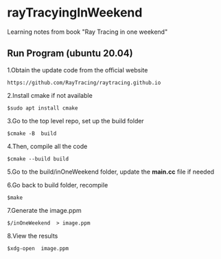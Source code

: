 # rayTracyingInWeekend
Learning notes from book "Ray Tracing in one weekend"

## Run Program (ubuntu 20.04)
1.Obtain the update code from the official website
```
https://github.com/RayTracing/raytracing.github.io
```
2.Install cmake if not available 
```
$sudo apt install cmake
```
3.Go to the top level repo, set up the build folder
```
$cmake -B  build
```
4.Then, compile all the code
```
$cmake --build build
```
5.Go to the build/inOneWeekend folder, update the **main.cc** file if needed

6.Go back to build folder, recompile
```
$make
```
7.Generate the image.ppm 
```
$/inOneWeekend  > image.ppm
```
8.View the results
```
$xdg-open  image.ppm
```
